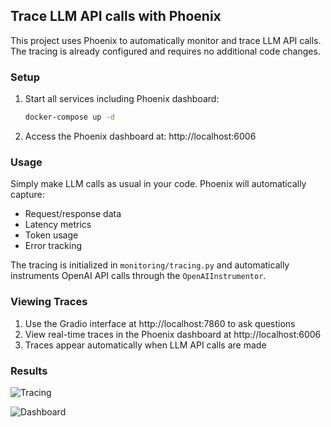 ## Trace LLM API calls with Phoenix

This project uses Phoenix to automatically monitor and trace LLM API calls. The tracing is already configured and requires no additional code changes.

### Setup

1. Start all services including Phoenix dashboard:
   ```bash
   docker-compose up -d
   ```
2. Access the Phoenix dashboard at: http://localhost:6006

### Usage

Simply make LLM calls as usual in your code. Phoenix will automatically capture:
- Request/response data
- Latency metrics
- Token usage
- Error tracking

The tracing is initialized in `monitoring/tracing.py` and automatically instruments OpenAI API calls through the `OpenAIInstrumentor`.

### Viewing Traces

1. Use the Gradio interface at http://localhost:7860 to ask questions
2. View real-time traces in the Phoenix dashboard at http://localhost:6006
3. Traces appear automatically when LLM API calls are made

### Results

![Tracing](https://github.com/user-attachments/assets/a64df461-934e-440f-9479-945d5838e2bb)

![Dashboard](https://github.com/user-attachments/assets/7059a55d-d8f8-4f49-a4fe-8426c220e9b8)

